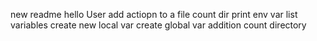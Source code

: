 new readme
hello User
add actiopn to a file
count dir
print env var
list variables
create new local var
create global var
addition
count directory
